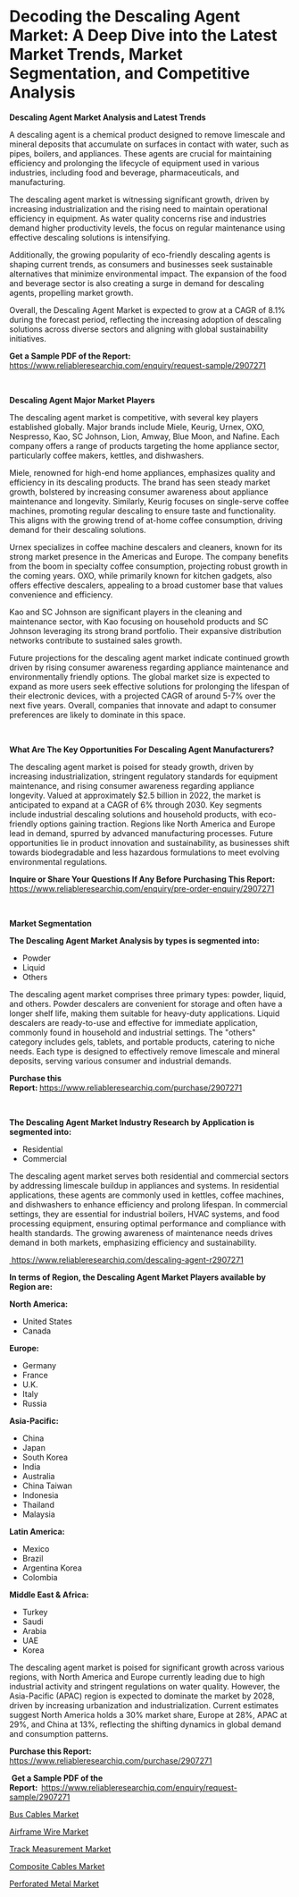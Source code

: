 <p><h1>Decoding the Descaling Agent Market: A Deep Dive into the Latest Market Trends, Market Segmentation, and Competitive Analysis</h1></p><p><strong>Descaling Agent Market Analysis and Latest Trends</strong></p>
<p><p>A descaling agent is a chemical product designed to remove limescale and mineral deposits that accumulate on surfaces in contact with water, such as pipes, boilers, and appliances. These agents are crucial for maintaining efficiency and prolonging the lifecycle of equipment used in various industries, including food and beverage, pharmaceuticals, and manufacturing. </p><p>The descaling agent market is witnessing significant growth, driven by increasing industrialization and the rising need to maintain operational efficiency in equipment. As water quality concerns rise and industries demand higher productivity levels, the focus on regular maintenance using effective descaling solutions is intensifying. </p><p>Additionally, the growing popularity of eco-friendly descaling agents is shaping current trends, as consumers and businesses seek sustainable alternatives that minimize environmental impact. The expansion of the food and beverage sector is also creating a surge in demand for descaling agents, propelling market growth. </p><p>Overall, the Descaling Agent Market is expected to grow at a CAGR of 8.1% during the forecast period, reflecting the increasing adoption of descaling solutions across diverse sectors and aligning with global sustainability initiatives.</p></p>
<p><strong>Get a Sample PDF of the Report:&nbsp;</strong> <a href="https://www.reliableresearchiq.com/enquiry/request-sample/2907271?utm_campaign=103&utm_medium=2&utm_source=Github&utm_content=ia&utm_term=12032025&utm_id=descaling-agent">https://www.reliableresearchiq.com/enquiry/request-sample/2907271</a></p>
<p>&nbsp;</p>
<p><strong>Descaling Agent Major Market Players</strong></p>
<p><p>The descaling agent market is competitive, with several key players established globally. Major brands include Miele, Keurig, Urnex, OXO, Nespresso, Kao, SC Johnson, Lion, Amway, Blue Moon, and Nafine. Each company offers a range of products targeting the home appliance sector, particularly coffee makers, kettles, and dishwashers.</p><p>Miele, renowned for high-end home appliances, emphasizes quality and efficiency in its descaling products. The brand has seen steady market growth, bolstered by increasing consumer awareness about appliance maintenance and longevity. Similarly, Keurig focuses on single-serve coffee machines, promoting regular descaling to ensure taste and functionality. This aligns with the growing trend of at-home coffee consumption, driving demand for their descaling solutions.</p><p>Urnex specializes in coffee machine descalers and cleaners, known for its strong market presence in the Americas and Europe. The company benefits from the boom in specialty coffee consumption, projecting robust growth in the coming years. OXO, while primarily known for kitchen gadgets, also offers effective descalers, appealing to a broad customer base that values convenience and efficiency.</p><p>Kao and SC Johnson are significant players in the cleaning and maintenance sector, with Kao focusing on household products and SC Johnson leveraging its strong brand portfolio. Their expansive distribution networks contribute to sustained sales growth. </p><p>Future projections for the descaling agent market indicate continued growth driven by rising consumer awareness regarding appliance maintenance and environmentally friendly options. The global market size is expected to expand as more users seek effective solutions for prolonging the lifespan of their electronic devices, with a projected CAGR of around 5-7% over the next five years. Overall, companies that innovate and adapt to consumer preferences are likely to dominate in this space.</p></p>
<p>&nbsp;</p>
<p><strong>What Are The Key Opportunities For Descaling Agent Manufacturers?</strong></p>
<p><p>The descaling agent market is poised for steady growth, driven by increasing industrialization, stringent regulatory standards for equipment maintenance, and rising consumer awareness regarding appliance longevity. Valued at approximately $2.5 billion in 2022, the market is anticipated to expand at a CAGR of 6% through 2030. Key segments include industrial descaling solutions and household products, with eco-friendly options gaining traction. Regions like North America and Europe lead in demand, spurred by advanced manufacturing processes. Future opportunities lie in product innovation and sustainability, as businesses shift towards biodegradable and less hazardous formulations to meet evolving environmental regulations.</p></p>
<p><strong>Inquire or Share Your Questions If Any Before Purchasing This Report:</strong> <a href="https://www.reliableresearchiq.com/enquiry/pre-order-enquiry/2907271?utm_campaign=103&utm_medium=2&utm_source=Github&utm_content=ia&utm_term=12032025&utm_id=descaling-agent">https://www.reliableresearchiq.com/enquiry/pre-order-enquiry/2907271</a></p>
<p>&nbsp;</p>
<p><strong>Market Segmentation</strong></p>
<p><strong>The Descaling Agent Market Analysis by types is segmented into:</strong></p>
<p><ul><li>Powder</li><li>Liquid</li><li>Others</li></ul></p>
<p><p>The descaling agent market comprises three primary types: powder, liquid, and others. Powder descalers are convenient for storage and often have a longer shelf life, making them suitable for heavy-duty applications. Liquid descalers are ready-to-use and effective for immediate application, commonly found in household and industrial settings. The "others" category includes gels, tablets, and portable products, catering to niche needs. Each type is designed to effectively remove limescale and mineral deposits, serving various consumer and industrial demands.</p></p>
<p><strong>Purchase this Report:&nbsp;</strong><a href="https://www.reliableresearchiq.com/purchase/2907271?utm_campaign=103&utm_medium=2&utm_source=Github&utm_content=ia&utm_term=12032025&utm_id=descaling-agent">https://www.reliableresearchiq.com/purchase/2907271</a></p>
<p>&nbsp;</p>
<p><strong>The Descaling Agent Market Industry Research by Application is segmented into:</strong></p>
<p><ul><li>Residential</li><li>Commercial</li></ul></p>
<p><p>The descaling agent market serves both residential and commercial sectors by addressing limescale buildup in appliances and systems. In residential applications, these agents are commonly used in kettles, coffee machines, and dishwashers to enhance efficiency and prolong lifespan. In commercial settings, they are essential for industrial boilers, HVAC systems, and food processing equipment, ensuring optimal performance and compliance with health standards. The growing awareness of maintenance needs drives demand in both markets, emphasizing efficiency and sustainability.</p></p>
<p><a href="https://www.reliableresearchiq.com/descaling-agent-r2907271?utm_campaign=103&utm_medium=2&utm_source=Github&utm_content=ia&utm_term=12032025&utm_id=descaling-agent">&nbsp;https://www.reliableresearchiq.com/descaling-agent-r2907271</a></p>
<p><strong>In terms of Region, the Descaling Agent Market Players available by Region are:</strong></p>
<p>
    <p> <strong> North America: </strong>
        <ul>
            <li>United States</li>
            <li>Canada</li>
        </ul>
        </p> 
    <p> <strong> Europe: </strong>
        <ul>
            <li>Germany</li>
            <li>France</li>
            <li>U.K.</li>
            <li>Italy</li>
            <li>Russia</li>
        </ul>
        </p> 
    <p> <strong> Asia-Pacific: </strong>
        <ul>
            <li>China</li>
            <li>Japan</li>
            <li>South Korea</li>
            <li>India</li>
            <li>Australia</li>
            <li>China Taiwan</li>
            <li>Indonesia</li>
            <li>Thailand</li>
            <li>Malaysia</li>
        </ul>
        </p> 
    <p> <strong> Latin America: </strong>
        <ul>
            <li>Mexico</li>
            <li>Brazil</li>
            <li>Argentina Korea</li>
            <li>Colombia</li>
        </ul>
        </p> 
    <p> <strong> Middle East & Africa: </strong>
        <ul>
            <li>Turkey</li>
            <li>Saudi</li>
            <li>Arabia</li>
            <li>UAE</li>
            <li>Korea</li>
        </ul>
    </p>
    </p>
<p><p>The descaling agent market is poised for significant growth across various regions, with North America and Europe currently leading due to high industrial activity and stringent regulations on water quality. However, the Asia-Pacific (APAC) region is expected to dominate the market by 2028, driven by increasing urbanization and industrialization. Current estimates suggest North America holds a 30% market share, Europe at 28%, APAC at 29%, and China at 13%, reflecting the shifting dynamics in global demand and consumption patterns.</p></p>
<p><strong>Purchase this Report: </strong><a href="https://www.reliableresearchiq.com/purchase/2907271?utm_campaign=103&utm_medium=2&utm_source=Github&utm_content=ia&utm_term=12032025&utm_id=descaling-agent">https://www.reliableresearchiq.com/purchase/2907271</a></p>
<p>&nbsp;<strong>Get a Sample PDF of the Report:&nbsp;&nbsp;</strong><a href="https://www.reliableresearchiq.com/enquiry/request-sample/2907271?utm_campaign=103&utm_medium=2&utm_source=Github&utm_content=ia&utm_term=12032025&utm_id=descaling-agent">https://www.reliableresearchiq.com/enquiry/request-sample/2907271</a></p>
<p><strong></strong></p>
<p><p><a href="https://github.com/snapetylerho/Market-Research-Report-List-1/blob/main/bus-cables-market.md?utm_campaign=103&utm_medium=2&utm_source=Github&utm_content=ia&utm_term=12032025&utm_id=descaling-agent">Bus Cables Market</a></p><p><a href="https://github.com/sulvantomppa/Market-Research-Report-List-1/blob/main/airframe-wire-market.md?utm_campaign=103&utm_medium=2&utm_source=Github&utm_content=ia&utm_term=12032025&utm_id=descaling-agent">Airframe Wire Market</a></p><p><a href="https://github.com/hatlepigna2s/Market-Research-Report-List-1/blob/main/track-measurement-market.md?utm_campaign=103&utm_medium=2&utm_source=Github&utm_content=ia&utm_term=12032025&utm_id=descaling-agent">Track Measurement Market</a></p><p><a href="https://github.com/iwanesucices/Market-Research-Report-List-1/blob/main/composite-cables-market.md?utm_campaign=103&utm_medium=2&utm_source=Github&utm_content=ia&utm_term=12032025&utm_id=descaling-agent">Composite Cables Market</a></p><p><a href="https://github.com/stunzkocotpv/Market-Research-Report-List-1/blob/main/perforated-metal-market.md?utm_campaign=103&utm_medium=2&utm_source=Github&utm_content=ia&utm_term=12032025&utm_id=descaling-agent">Perforated Metal Market</a></p></p>